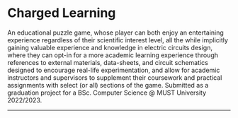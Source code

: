 # Charged Learning
An educational puzzle game, whose player can both enjoy an entertaining
experience regardless of their scientific interest level, all the while implicitly gaining
valuable experience and knowledge in electric circuits design, where they can opt-in
for a more academic learning experience through references to external materials,
data-sheets, and circuit schematics designed to encourage real-life experimentation,
and allow for academic instructors and supervisors to supplement their coursework
and practical assignments with select (or all) sections of the game. Submitted as a graduation project for a BSc. Computer Science @ MUST University 2022/2023.
***
